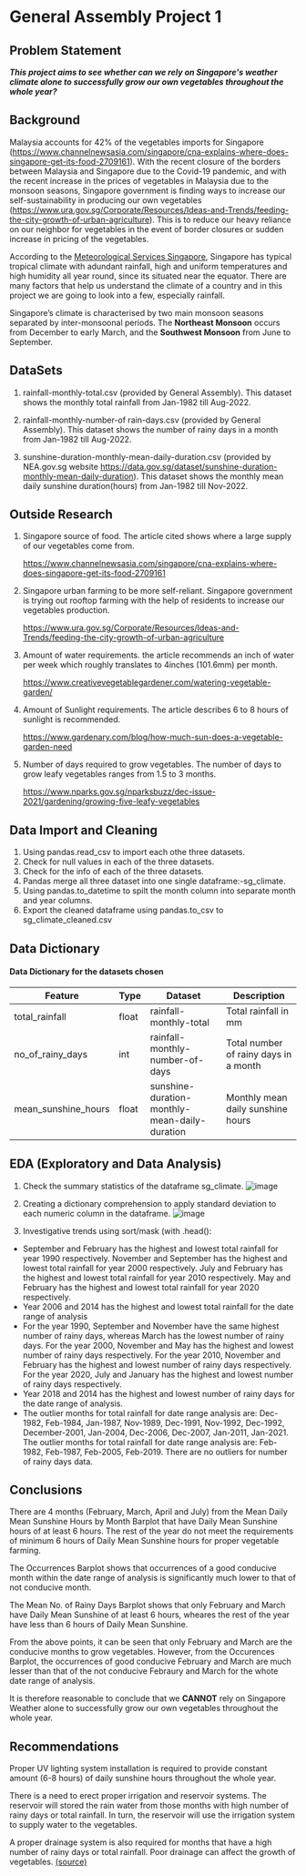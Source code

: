 # General Assembly Project 1

## Problem Statement
***This project aims to see whether can we rely on Singapore's weather climate alone to successfully grow our own vegetables throughout the whole year?***

## Background
Malaysia accounts for 42% of the vegetables imports for Singapore (https://www.channelnewsasia.com/singapore/cna-explains-where-does-singapore-get-its-food-2709161). With the recent closure of the borders between Malaysia and Singapore due to the Covid-19 pandemic, and with the recent increase in the prices of vegetables in Malaysia due to the monsoon seasons, Singapore government is finding ways to increase our self-sustainability in producing our own vegetables (https://www.ura.gov.sg/Corporate/Resources/Ideas-and-Trends/feeding-the-city-growth-of-urban-agriculture). This is to reduce our heavy reliance on our neighbor for vegetables in the event of border closures or sudden increase in pricing of the vegetables.

According to the [Meteorological Services Singapore](http://www.weather.gov.sg/climate-climate-of-singapore/#:~:text=Singapore%20is%20situated%20near%20the,month%2Dto%2Dmonth%20variation.), Singapore has typical tropical climate with adundant rainfall, high and uniform temperatures and high humidity all year round, since its situated near the equator. There are many factors that help us understand the climate of a country and in this project we are going to look into a few, especially rainfall.

Singapore’s climate is characterised by two main monsoon seasons separated by inter-monsoonal periods.  The **Northeast Monsoon** occurs from December to early March, and the **Southwest Monsoon** from June to September.

## DataSets
1) rainfall-monthly-total.csv (provided by General Assembly).
This dataset shows the monthly total rainfall from Jan-1982 till Aug-2022.

2) rainfall-monthly-number-of rain-days.csv (provided by General Assembly).
This dataset shows the number of rainy days in a month from Jan-1982 till Aug-2022.
  
3) sunshine-duration-monthly-mean-daily-duration.csv (provided by NEA.gov.sg 
website https://data.gov.sg/dataset/sunshine-duration-monthly-mean-daily-duration).
This dataset shows the monthly mean daily sunshine duration(hours) from Jan-1982 till Nov-2022. 

## Outside Research
1) Singapore source of food. The article cited shows where a large supply of our vegetables come from.

   https://www.channelnewsasia.com/singapore/cna-explains-where-does-singapore-get-its-food-2709161

2) Singapore urban farming to be more self-reliant. Singapore government is trying out rooftop farming with the help of residents to increase our vegetables production.

   https://www.ura.gov.sg/Corporate/Resources/Ideas-and-Trends/feeding-the-city-growth-of-urban-agriculture

3) Amount of water requirements. the article recommends an inch of water per week which roughly translates to 
   4inches (101.6mm) per month.
   
   https://www.creativevegetablegardener.com/watering-vegetable-garden/

4) Amount of Sunlight requirements. The article describes 6 to 8 hours of sunlight is recommended.

   https://www.gardenary.com/blog/how-much-sun-does-a-vegetable-garden-need
   
5) Number of days required to grow vegetables. The number of days to grow leafy vegetables ranges from 1.5 to 3 months.

   https://www.nparks.gov.sg/nparksbuzz/dec-issue-2021/gardening/growing-five-leafy-vegetables

## Data Import and Cleaning
1) Using pandas.read_csv to import each othe three datasets.
2) Check for null values in each of the three datasets.
3) Check for the info of each of the three datasets.
4) Pandas merge all three dataset into one single dataframe:-sg_climate.
5) Using pandas.to_datetime to spilt the month column into separate month and year columns.
5) Export the cleaned dataframe using pandas.to_csv to sg_climate_cleaned.csv

## Data Dictionary
#### Data Dictionary for the datasets chosen

|Feature|Type|Dataset|Description|
|---|---|---|---|
|total_rainfall|float|rainfall-monthly-total|Total rainfall in mm|
|no_of_rainy_days|int|rainfall-monthly-number-of-days|Total number of rainy days in a month|
|mean_sunshine_hours|float|sunshine-duration-monthly-mean-daily-duration|Monthly mean daily sunshine hours|

## EDA (Exploratory and Data Analysis)
1) Check the summary statistics of the dataframe sg_climate.
![image](https://user-images.githubusercontent.com/120021810/211339471-3daa7082-bca8-47d5-a71a-325c8b47ce0f.png)

2) Creating a dictionary comprehension to apply standard deviation to each numeric column in the dataframe.
![image](https://user-images.githubusercontent.com/120021810/211341342-f1525e80-9bc9-416c-806d-6e9e3752198f.png)

3) Investigative trends using sort/mask (with .head():
 - September and February has the highest and lowest total rainfall for year 1990 respectively.
   November and September has the highest and lowest total rainfall for year 2000 respectively.
   July and February has the highest and lowest total rainfall for year 2010 respectively.
   May and February has the highest and lowest total rainfall for year 2020 respectively.
- Year 2006 and 2014 has the highest and lowest total rainfall for the date range of analysis
- For the year 1990, September and November have the same highest number of rainy days, whereas March has the lowest number of rainy days.
For the year 2000, November and May has the highest and lowest number of rainy days respectively.
For the year 2010, November and February has the highest and lowest number of rainy days respectively.
For the year 2020, July and January has the highest and lowest number of rainy days respectively.
- Year 2018 and 2014 has the highest and lowest number of rainy days for the date range of analysis.
- The outlier months for total rainfall for date range analysis are: Dec-1982, Feb-1984, Jan-1987, Nov-1989, Dec-1991, Nov-1992, Dec-1992, December-2001, Jan-2004, Dec-2006, Dec-2007, Jan-2011, Jan-2021. The outlier months for total rainfall for date range analysis are: Feb-1982, Feb-1987, Feb-2005, Feb-2019. There are no outliers for number of rainy days data.

## Conclusions
There are 4 months (February, March, April and July) from the Mean Daily Mean Sunshine Hours by Month Barplot that have Daily Mean Sunshine hours of at least 6 hours. The rest of the year do not meet the requirements of minimum 6 hours of Daily Mean Sunshine hours for proper vegetable farming.

The Occurrences Barplot shows that occurrences of a good conducive month within the date range of analysis is significantly much lower to that of not conducive month.

The Mean No. of Rainy Days Barplot shows that only February and March have Daily Mean Sunshine of at least 6 hours, wheares the rest of the year have less than 6 hours of Daily Mean Sunshine.

From the above points, it can be seen that only February and March are the conducive months to grow vegetables. However, from the Occurences Barplot, the occurrences of good conducive February and March are much lesser than that of the not conducive Febraury and March for the whote date range of analysis. 

It is therefore reasonable to conclude that we **CANNOT** rely on Singapore Weather alone to successfully grow our own vegetables throughout the whole year.

## Recommendations
Proper UV lighting system installation is required to provide constant amount (6-8 hours) of daily sunshine hours throughout the whole year. 

There is a need to erect proper irrigation and reservoir systems. The reservoir will stored the rain water from those months with high number of rainy days or total rainfall. In turn, the reservoir will use the irrigation system to supply water to the vegetables. 

A proper drainage system is also required for months that have a high number of rainy days or total rainfall. Poor drainage can affect the growth of vegetables. [(source)](https://indiaagronet.com/indiaagronet/water_management/CONTENTS/Excess%20Water.htm)



 


